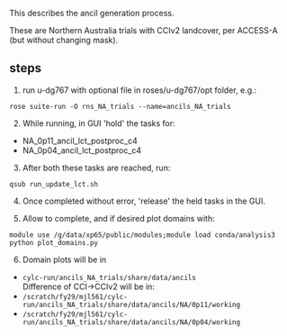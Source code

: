 This describes the ancil generation process. 

These are Northern Australia trials with CCIv2 landcover, per ACCESS-A (but without changing mask).

## steps

1. run u-dg767 with optional file in roses/u-dg767/opt folder, e.g.:

`rose suite-run -O rns_NA_trials --name=ancils_NA_trials` 

2. While running, in GUI 'hold' the tasks for:

- NA_0p11_ancil_lct_postproc_c4
- NA_0p04_ancil_lct_postproc_c4

3. After both these tasks are reached, run:

`qsub run_update_lct.sh`

4. Once completed without error, 'release' the held tasks in the GUI.

5. Allow to complete, and if desired plot domains with:

```
module use /g/data/xp65/public/modules;module load conda/analysis3
python plot_domains.py
```

6. Domain plots will be in 

- `cylc-run/ancils_NA_trials/share/data/ancils`  
Difference of CCI->CCIv2 will be in:  
- `/scratch/fy29/mjl561/cylc-run/ancils_NA_trials/share/data/ancils/NA/0p11/working`  
- `/scratch/fy29/mjl561/cylc-run/ancils_NA_trials/share/data/ancils/NA/0p04/working`  
